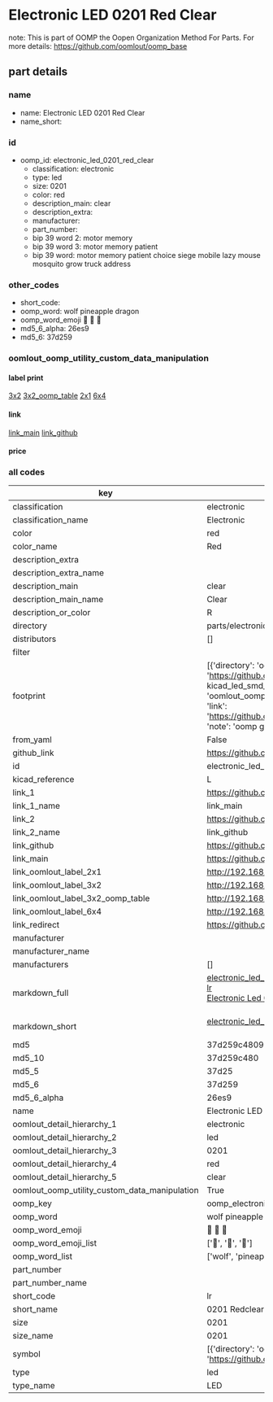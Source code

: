 # Electronic LED 0201 Red Clear  

note: This is part of OOMP the Oopen Organization Method For Parts. For more details: https://github.com/oomlout/oomp_base

##  part details
  







### name
* name: Electronic LED 0201 Red Clear
* name_short: 
### id
* oomp_id: electronic_led_0201_red_clear
  * classification: electronic
  * type: led
  * size: 0201
  * color: red
  * description_main: clear
  * description_extra: 
  * manufacturer: 
  * part_number: 
  * bip 39 word 2: motor memory
  * bip 39 word 3: motor memory patient
  * bip 39 word: motor memory patient choice siege mobile lazy mouse mosquito grow truck address

### other_codes
* short_code: 
* oomp_word: wolf pineapple dragon
* oomp_word_emoji :wolf: :pineapple: :dragon:
* md5_6_alpha: 26es9
* md5_6: 37d259






### oomlout_oomp_utility_custom_data_manipulation
#### label print
[3x2](http://192.168.1.245:1112/?label=oomp%2026es9)
[3x2_oomp_table](http://192.168.1.108:1112/?label=oomp%2026es9)
[2x1](http://192.168.1.242:1112/?label=oomp%2026es9)
[6x4](http://192.168.1.55:1112/?label=oomp%2026es9)    

#### link

[link_main](https://github.com/oomlout/oomlout_oomp_version_1_messy/tree/main/parts/electronic_led_0201_red_clear) [link_github](https://github.com/oomlout/oomlout_oomp_version_1_messy/tree/main/parts/electronic_led_0201_red_clear)                             

#### price







### all codes 
| key | value |  
| --- | --- |  
| classification | electronic |  
| classification_name | Electronic |  
| color | red |  
| color_name | Red |  
| description_extra |  |  
| description_extra_name |  |  
| description_main | clear |  
| description_main_name | Clear |  
| description_or_color | R  |  
| directory | parts/electronic_led_0201_red_clear |  
| distributors | [] |  
| filter |  |  
| footprint | [{'directory': 'oomlout_oomp_footprint_bot/footprints/kicad_led_smd_led_0201_0603metric//working/working.kicad_mod', 'index': 0, 'link': 'https://github.com/oomlout/oomlout_oomp_footprint_bot/tree/main/foootprntss/kicad_led_smd_led_0201_0603metric', 'note': 'source footprint kicad_led_smd_led_0201_0603metric', 'oomp_key': 'oomp_kicad_led_smd_led_0201_0603metric'}, {'directory': 'oomlout_oomp_footprint_bot/footprints/oomlout_oomlout_oomp_part_footprints_lr_electronic_led_0201_red_clear//working/working.kicad_mod', 'index': 1, 'link': 'https://github.com/oomlout/oomlout_oomp_footprint_bot/tree/main/foootprntss/oomlout_oomlout_oomp_part_footprints_lr_electronic_led_0201_red_clear', 'note': 'oomp generated footprint', 'oomp_key': 'oomp_oomlout_oomlout_oomp_part_footprints_lr_electronic_led_0201_red_clear'}] |  
| from_yaml | False |  
| github_link | https://github.com/oomlout/oomlout_oomp_part_src/tree/main/parts/electronic_led_0201_red_clear |  
| id | electronic_led_0201_red_clear |  
| kicad_reference | L |  
| link_1 | https://github.com/oomlout/oomlout_oomp_version_1_messy/tree/main/parts/electronic_led_0201_red_clear |  
| link_1_name | link_main |  
| link_2 | https://github.com/oomlout/oomlout_oomp_version_1_messy/tree/main/parts/electronic_led_0201_red_clear |  
| link_2_name | link_github |  
| link_github | https://github.com/oomlout/oomlout_oomp_version_1_messy/tree/main/parts/electronic_led_0201_red_clear |  
| link_main | https://github.com/oomlout/oomlout_oomp_version_1_messy/tree/main/parts/electronic_led_0201_red_clear |  
| link_oomlout_label_2x1 | http://192.168.1.242:1112/?label=oomp%2026es9 |  
| link_oomlout_label_3x2 | http://192.168.1.245:1112/?label=oomp%2026es9 |  
| link_oomlout_label_3x2_oomp_table | http://192.168.1.108:1112/?label=oomp%2026es9 |  
| link_oomlout_label_6x4 | http://192.168.1.55:1112/?label=oomp%2026es9 |  
| link_redirect | https://github.com/oomlout/oomlout_oomp_version_1_messy/tree/main/parts/electronic_led_0201_red_clear |  
| manufacturer |  |  
| manufacturer_name |  |  
| manufacturers | [] |  
| markdown_full | [electronic_led_0201_red_clear](none)<br>[lr](none)<br>[Electronic Led 0201 Red Clear](none)<br><br> |  
| markdown_short | [electronic_led_0201_red_clear](none)<br><br> |  
| md5 | 37d259c48090afce39e402834222bc83 |  
| md5_10 | 37d259c480 |  
| md5_5 | 37d25 |  
| md5_6 | 37d259 |  
| md5_6_alpha | 26es9 |  
| name | Electronic LED 0201 Red Clear |  
| oomlout_detail_hierarchy_1 | electronic |  
| oomlout_detail_hierarchy_2 | led |  
| oomlout_detail_hierarchy_3 | 0201 |  
| oomlout_detail_hierarchy_4 | red |  
| oomlout_detail_hierarchy_5 | clear |  
| oomlout_oomp_utility_custom_data_manipulation | True |  
| oomp_key | oomp_electronic_led_0201_red_clear |  
| oomp_word | wolf pineapple dragon |  
| oomp_word_emoji | :wolf: :pineapple: :dragon: |  
| oomp_word_emoji_list | [':wolf:', ':pineapple:', ':dragon:'] |  
| oomp_word_list | ['wolf', 'pineapple', 'dragon'] |  
| part_number |  |  
| part_number_name |  |  
| short_code | lr |  
| short_name | 0201 Redclear Led |  
| size | 0201 |  
| size_name | 0201 |  
| symbol | [{'directory': 'oomlout_oomp_symbol_bot/symbols/kicad_device_led//working/working.kicad_sym', 'index': 0, 'link': 'https://github.com/oomlout/oomlout_oomp_symbol_bot/tree/main/symbols/kicad_device_led', 'oomp_key': 'oomp_kicad_device_led'}] |  
| type | led |  
| type_name | LED |  
